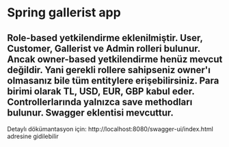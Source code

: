# Spring gallerist app

Role-based yetkilendirme eklenilmiştir. User, Customer, Gallerist ve Admin rolleri bulunur. Ancak owner-based yetkilendirme henüz mevcut değildir. Yani gerekli rollere sahipseniz owner'ı olmasanız bile tüm entitylere erişebilirsiniz. Para birimi olarak TL, USD, EUR, GBP kabul eder. Controllerlarında yalnızca save methodları bulunur. Swagger eklentisi mevcuttur. 
---
Detaylı dökümantasyon için: http://localhost:8080/swagger-ui/index.html adresine gidilebilir
